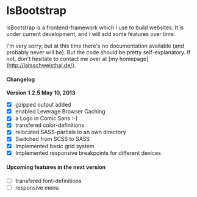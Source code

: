 # lsBootstrap

lsBootstrap is a frontend-framework which I use to build websites. It is under
current development, and I will add some features over time.

I'm very sorry, but at this time there's no documentation available (and
probably never will be). But the code should be pretty self-explanatory. If not,
don't hesitate to contact me over at [my homepage] (http://larsschweisthal.de/).

#### Changelog

**Version 1.2.5 May 10, 2013**

- [x] gzipped output added
- [x] enabled Leverage Browser Caching
- [x] a Logo in Comic Sans :-)
- [x] transfered color-definitions
- [x] relocated SASS-partials to an own directory
- [x] Switched from SCSS to SASS
- [x] Implemented basic grid system
- [x] Implemented responsive breakpoints for different devices

#### Upcoming features in the next version

- [ ] transfered font-definitions
- [ ] responsive menu